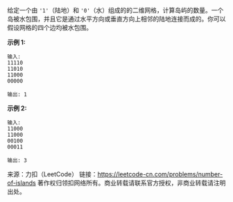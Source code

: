 给定一个由 ```'1'```（陆地）和 ```'0'```（水）组成的的二维网格，计算岛屿的数量。一个岛被水包围，并且它是通过水平方向或垂直方向上相邻的陆地连接而成的。你可以假设网格的四个边均被水包围。

**示例 1:**
```
输入:
11110
11010
11000
00000

输出: 1
```
**示例 2:**
```
输入:
11000
11000
00100
00011

输出: 3
```
来源：力扣（LeetCode）
链接：https://leetcode-cn.com/problems/number-of-islands
著作权归领扣网络所有。商业转载请联系官方授权，非商业转载请注明出处。
